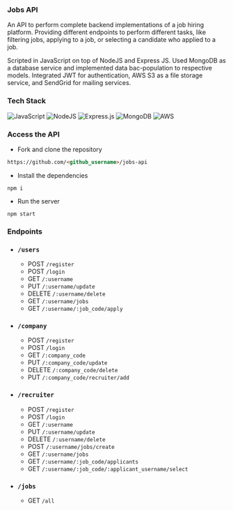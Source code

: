 ### Jobs API
An API to perform complete backend implementations of a job hiring platform. Providing different endpoints to perform different tasks, like filtering jobs, applying to a job, or selecting a candidate who applied to a job.

Scripted in JavaScript on top of NodeJS and Express JS. Used MongoDB as a database service and implemented data bac-population to respective models. Integrated JWT for authentication, AWS S3 as a file storage service, and SendGrid for mailing services.

### Tech Stack
![JavaScript](https://img.shields.io/badge/javascript-%23323330.svg?style=for-the-badge&logo=javascript&logoColor=%23F7DF1E) ![NodeJS](https://img.shields.io/badge/node.js-6DA55F?style=for-the-badge&logo=node.js&logoColor=white) ![Express.js](https://img.shields.io/badge/express.js-%23404d59.svg?style=for-the-badge&logo=express&logoColor=%2361DAFB) ![MongoDB](https://img.shields.io/badge/MongoDB-%234ea94b.svg?style=for-the-badge&logo=mongodb&logoColor=white) ![AWS](https://img.shields.io/badge/AWS-%23FF9900.svg?style=for-the-badge&logo=amazon-aws&logoColor=white)

### Access the API
+ Fork and clone the repository
```md
https://github.com/<github_username>/jobs-api
```

+ Install the dependencies
```ms
npm i
```

+ Run the server
```
npm start
```

### Endpoints

+ ### `/users`

    + POST `/register`
    + POST `/login`
    + GET `/:username`
    + PUT `/:username/update`
    + DELETE `/:username/delete`
    + GET `/:username/jobs`
    + GET `/:username/:job_code/apply`

+ ### `/company`

    + POST `/register`
    + POST `/login`
    + GET `/:company_code`
    + PUT `/:company_code/update`
    + DELETE `/:company_code/delete`
    + PUT `/:company_code/recruiter/add`

+ ### `/recruiter`

    + POST `/register`
    + POST `/login`
    + GET `/:username`
    + PUT `/:username/update`
    + DELETE `/:username/delete`
    + POST `/:username/jobs/create`
    + GET `/:username/jobs`
    + GET `/:username/:job_code/applicants`
    + GET `/:username/:job_code/:applicant_username/select`

+ ### `/jobs`
    + GET `/all`